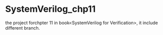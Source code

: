 # SystemVerilog_chp11
the project forchpter 11 in book&lt;SystemVerilog for Verification>, it include different branch.
